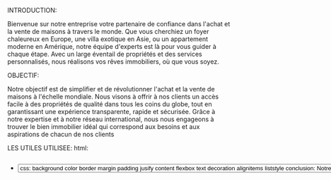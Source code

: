 INTRODUCTION:

Bienvenue sur notre entreprise votre partenaire de confiance dans l'achat et la vente de maisons à travers le monde. Que vous cherchiez un foyer chaleureux en Europe, une villa exotique en Asie, ou un appartement moderne en Amérique, notre équipe d'experts est là pour vous guider à chaque étape. Avec un large éventail de propriétés et des services personnalisés, nous réalisons vos rêves immobiliers, où que vous soyez.

OBJECTIF:

Notre objectif est de simplifier et de révolutionner l'achat et la vente de maisons à l'échelle mondiale. Nous visons à offrir à nos clients un accès facile à des propriétés de qualité dans tous les coins du globe, tout en garantissant une expérience transparente, rapide et sécurisée. Grâce à notre expertise et à notre réseau international, nous nous engageons à trouver le bien immobilier idéal qui correspond aux besoins et aux aspirations de chacun de nos clients

LES UTILES UTILISEE:
html:
<header>
<section>
<a>
<img>
<ul>
<nav>
<li>
<div>
<select>
<option>
<footer>
css:
background
color
border
margin
padding
jusify content
flexbox
text decoration
alignitems
liststyle

conclusion:
Notre plateforme facilite l'accès à une large gamme de propriétés, permettant aux clients de trouver la maison de leurs rêves où qu'ils soient dans le monde. Ce projet marque une étape importante dans notre mission d'accompagner les acheteurs et les vendeurs dans le marché immobilier mondial, en leur offrant une expérience fluide, transparente et sécurisée.
